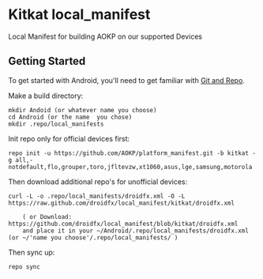 Kitkat local_manifest
======================

Local Manifest for building AOKP on our supported Devices

Getting Started
---------------

To get started with Android, you'll need to get
familiar with [Git and Repo](http://source.android.com/download/using-repo).

Make a build directory:

	mkdir Andoid (or whatever name you choose)
	cd Android (or the name  you chose)
	mkdir .repo/local_manifests

Init repo only for official devices first:

    repo init -u https://github.com/AOKP/platform_manifest.git -b kitkat -g all,-notdefault,flo,grouper,toro,jfltevzw,xt1060,asus,lge,samsung,motorola

Then download additional repo's for unofficial devices:

    curl -L -o .repo/local_manifests/droidfx.xml -O -L https://raw.github.com/droidfx/local_manifest/kitkat/droidfx.xml
 
    	( or Download: https://github.com/droidfx/local_manifest/blob/kitkat/droidfx.xml
		and place it in your ~/Android/.repo/local_manifests/droidfx.xml (or ~/'name you choose'/.repo/local_manifests/ )

Then sync up:

    repo sync
